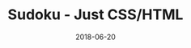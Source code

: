 ---
title: 'Sudoku - Just CSS/HTML'
description: 'Complete a sudoku puzzle without Javascript or server-side interaction.'
gametype: 'easy'
gameid: 66
date: 2018-06-20
tags: []
draft: false
type: 'games'
num19: [{'idx':1,'arr1':[1,2,3,4,5,6,7,8,9],'arr2':[1,2,3,4,5,6,7,8,9]},{'idx':2,'arr1':[1,2,3,4,5,6,7,8,9],'arr2':[1,2,3,4,5,6,7,8,9]},{'idx':3,'arr1':[1,2,3,4,5,6,7,8,9],'arr2':[1,2,3,4,5,6,7,8,9]},{'idx':4,'arr1':[1,2,3,4,5,6,7,8,9],'arr2':[1,2,3,4,5,6,7,8,9]},{'idx':5,'arr1':[1,2,3,4,5,6,7,8,9],'arr2':[1,2,3,4,5,6,7,8,9]},{'idx':6,'arr1':[1,2,3,4,5,6,7,8,9],'arr2':[1,2,3,4,5,6,7,8,9]},{'idx':7,'arr1':[1,2,3,4,5,6,7,8,9],'arr2':[1,2,3,4,5,6,7,8,9]},{'idx':8,'arr1':[1,2,3,4,5,6,7,8,9],'arr2':[1,2,3,4,5,6,7,8,9]},{'idx':9,'arr1':[1,2,3,4,5,6,7,8,9],'arr2':[1,2,3,4,5,6,7,8,9]}]
puzzle: [[0, 6, 9, 0, 7, 0, 0, 0, 0], [0, 0, 0, 3, 0, 0, 0, 0, 8], [0, 0, 8, 0, 0, 6, 4, 0, 3], [0, 0, 5, 0, 4, 0, 0, 2, 0], [8, 0, 0, 5, 0, 2, 0, 0, 4], [0, 2, 0, 0, 1, 0, 6, 0, 0], [5, 0, 6, 4, 0, 0, 2, 0, 0], [2, 0, 0, 0, 0, 7, 0, 0, 0], [0, 0, 0, 0, 3, 0, 1, 8, 0]]
layout: 'sudokucssstatic'
---